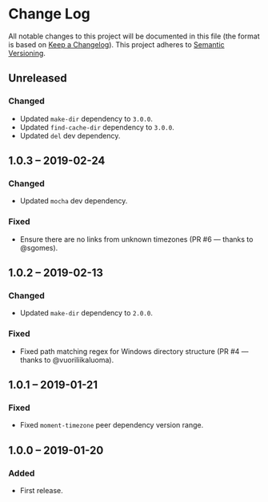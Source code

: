 # Change Log
All notable changes to this project will be documented in this file (the format is based on [Keep a Changelog](http://keepachangelog.com/)).
This project adheres to [Semantic Versioning](http://semver.org/).

## Unreleased
### Changed
- Updated `make-dir` dependency to `3.0.0`.
- Updated `find-cache-dir` dependency to `3.0.0`.
- Updated `del` dev dependency.

## 1.0.3 – 2019-02-24
### Changed
- Updated `mocha` dev dependency.

### Fixed
- Ensure there are no links from unknown timezones (PR #6 — thanks to @sgomes).

## 1.0.2 – 2019-02-13
### Changed
- Updated `make-dir` dependency to `2.0.0`.

### Fixed
- Fixed path matching regex for Windows directory structure (PR #4 — thanks to @vuoriliikaluoma).

## 1.0.1 – 2019-01-21
### Fixed
- Fixed `moment-timezone` peer dependency version range.

## 1.0.0 – 2019-01-20
### Added
- First release.
